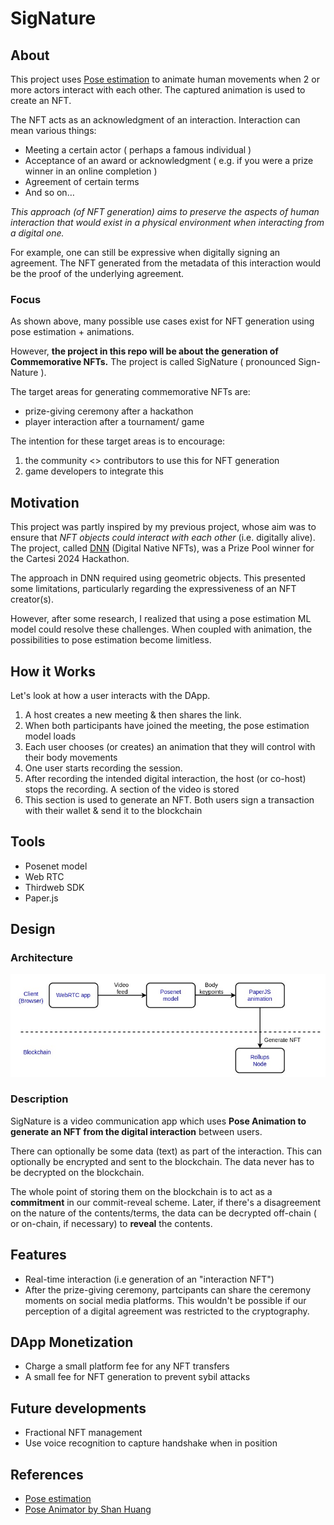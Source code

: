 # SigNature
## About 

This project uses [Pose estimation](https://www.tensorflow.org/lite/examples/pose_estimation/overview#:~:text=Pose%20estimation%20is%20the%20task,key%20body%20joints%20(keypoints).) to animate human movements when 2 or more actors interact with each other. The captured animation is used to create an NFT. 

The NFT acts as an acknowledgment of an interaction. Interaction can mean various things:

- Meeting a certain actor ( perhaps a famous individual )
- Acceptance of an award or acknowledgment ( e.g. if you were a prize winner in an online completion )
- Agreement of certain terms 
- And so on…


*This approach (of NFT generation) aims to preserve the aspects of human interaction that would exist in a physical environment when interacting from a digital one.*


For example, one can still be expressive when digitally signing an agreement. The NFT generated from the metadata of this interaction would be the proof of the underlying agreement. 

### Focus
As shown above, many possible use cases exist for NFT generation using pose estimation + animations. 

However, **the project in this repo will be about the generation of Commemorative NFTs.** The project is called SigNature ( pronounced Sign-Nature ).

The target areas for generating commemorative NFTs are: 

- prize-giving ceremony after a hackathon
- player interaction after a tournament/ game

The intention for these target areas is to encourage:

1) the community <> contributors to use this for NFT generation
2) game  developers to integrate this 

## Motivation 
This project was partly inspired by my previous project, whose aim was to ensure that *NFT objects could interact with each other* (i.e. digitally alive). The project, called [DNN](https://github.com/Mberic/dnn) (Digital Native NFTs), was a Prize Pool winner for the Cartesi 2024 Hackathon. 

The approach in DNN required using geometric objects. This presented some limitations, particularly regarding the expressiveness of an NFT creator(s).

However, after some research, I realized that using a pose estimation ML model could resolve these challenges. When coupled with animation, the possibilities to pose estimation become limitless. 

## How it Works

Let's look at how a user interacts with the DApp. 

1. A host creates a new meeting & then shares the link.
2. When both participants have joined the meeting, the pose estimation model loads
3. Each user chooses (or creates) an animation that they will control with their body movements 
4. One user starts recording the session. 
5. After recording the intended digital interaction, the host (or co-host) stops the recording. A section of the video is stored
6. This section is used to generate an NFT. Both users sign a transaction with their wallet & send it to the blockchain 

## Tools 

- Posenet model
- Web RTC 
- Thirdweb SDK
- Paper.js

## Design
### Architecture 
![architecture diagram](signature-architecture.jpg)
### Description 

SigNature is a video communication app which uses **Pose Animation to generate an NFT from the digital interaction** between users. 

There can optionally be some data (text) as part of the interaction. This can optionally be encrypted and sent to the blockchain. The data never has to be decrypted on the blockchain. 

The whole point of storing them on the blockchain is to act as a **commitment** in our commit-reveal scheme. Later, if there's a disagreement on the nature of the contents/terms, the data can be decrypted off-chain ( or on-chain, if necessary) to **reveal** the contents. 

## Features 

- Real-time interaction (i.e generation of an "interaction NFT")
- After the prize-giving ceremony, partcipants can share the ceremony moments on social media platforms. This wouldn't be possible if our perception of a digital agreement was restricted to the cryptography. 

## DApp Monetization 

- Charge a small platform fee for any NFT transfers
- A small fee for NFT generation to prevent sybil attacks

## Future developments 

- Fractional NFT management 
- Use voice recognition to capture handshake when in position

## References 
- [Pose estimation](https://www.tensorflow.org/lite/examples/pose_estimation/overview#:~:text=Pose%20estimation%20is%20the%20task,key%20body%20joints%20(keypoints).)
- [Pose Animator by Shan Huang](https://github.com/yemount/pose-animator)
